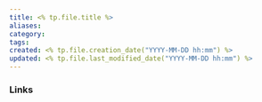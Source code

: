 ```yaml
---
title: <% tp.file.title %>
aliases: 
category: 
tags: 
created: <% tp.file.creation_date("YYYY-MM-DD hh:mm") %>
updated: <% tp.file.last_modified_date("YYYY-MM-DD hh:mm") %>
---
```


### Links
